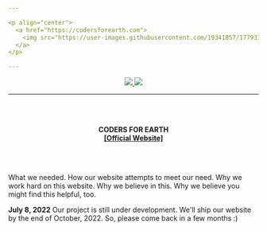 ```yaml
---

<p align="center">
  <a href="https://codersforearth.com">
    <img src="https://user-images.githubusercontent.com/19341857/177931363-78818959-f91c-427d-a4bf-8d550dbdae78.svg" width="350">
  </a>
</p>

---
```


<p align="center">
  <a href="https://github.com/CodersForEarth/codersforearth.com/graphs/contributors">
    <img src="https://img.shields.io/github/contributors/CodersForEarth/codersforearth.com">
  </a>
  <a href="https://github.com/CodersForEarth/codersforearth.com/blob/main/LICENSE">
    <img src="https://badgen.net/github/license/CodersForEarth/codersforearth.com">
  </a>
</p>

---

<br>
<br>
<p align="center">
  <b>
    CODERS FOR EARTH<br>
    <a href="https://codersforearth.com">
      [Official Website]
    </a>
  </b>
</p>

<br>
<br>

What we needed. How our website
attempts to meet our need.
Why we work hard on this website.
Why we believe in this.
Why we believe you might 
find this helpful, too.

**July 8, 2022** Our project
is still under development.
We'll ship our website by
the end of October, 2022.
So, please come back in a few months :)





<!---

To Do:
- add documentation for the coming soon page
- make a Docker image of the coming soon page

# Long Term
- add descriptions on the organization setting
- add explanation for the main gist
- add tags to the `about` section on GitHub
- turn on CloudFlare's developing mode to disable caching
- make the deployment process as automated as possible
  so that the whole process can be written in scripts.
  Then, migrating the server in case of failure
  will be faster. Down-time will be minimized.
- On the last week of October, register a credit card
  to IBM to get the $200 free credit. 
  A Kubernetes cluster with 2vCPU, 4GB RAM, 25GB SSD
  for primary disk, and 100GB SSD for secondary disk
  costs $82.08 per month.


-->
